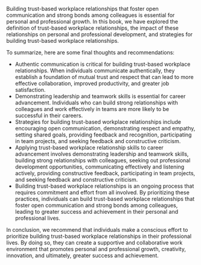 
Building trust-based workplace relationships that foster open communication and strong bonds among colleagues is essential for personal and professional growth. In this book, we have explored the definition of trust-based workplace relationships, the impact of these relationships on personal and professional development, and strategies for building trust-based workplace relationships.

To summarize, here are some final thoughts and recommendations:

* Authentic communication is critical for building trust-based workplace relationships. When individuals communicate authentically, they establish a foundation of mutual trust and respect that can lead to more effective collaboration, improved productivity, and greater job satisfaction.
* Demonstrating leadership and teamwork skills is essential for career advancement. Individuals who can build strong relationships with colleagues and work effectively in teams are more likely to be successful in their careers.
* Strategies for building trust-based workplace relationships include encouraging open communication, demonstrating respect and empathy, setting shared goals, providing feedback and recognition, participating in team projects, and seeking feedback and constructive criticism.
* Applying trust-based workplace relationship skills to career advancement involves demonstrating leadership and teamwork skills, building strong relationships with colleagues, seeking out professional development opportunities, communicating effectively and listening actively, providing constructive feedback, participating in team projects, and seeking feedback and constructive criticism.
* Building trust-based workplace relationships is an ongoing process that requires commitment and effort from all involved. By prioritizing these practices, individuals can build trust-based workplace relationships that foster open communication and strong bonds among colleagues, leading to greater success and achievement in their personal and professional lives.

In conclusion, we recommend that individuals make a conscious effort to prioritize building trust-based workplace relationships in their professional lives. By doing so, they can create a supportive and collaborative work environment that promotes personal and professional growth, creativity, innovation, and ultimately, greater success and achievement.
